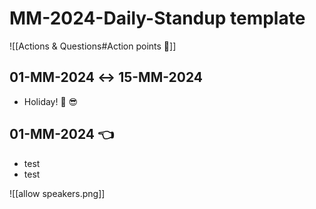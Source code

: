 # MM-2024-Daily-Standup template

![[Actions & Questions#Action points 📌]]

## 01-MM-2024 ↔️ 15-MM-2024

- Holiday! 🌴 😎

## 01-MM-2024 👈

- test
- test

![[allow speakers.png]]
